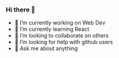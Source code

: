 ### Hi there 👋

- 🔭 I’m currently working on Web Dev
- 🌱 I’m currently learning React
- 👯 I’m looking to collaborate on others
- 🤔 I’m looking for help with github users
- 💬 Ask me about anything

<!--
**talhashahid11/talhashahid11** is a ✨ _special_ ✨ repository because its `README.md` (this file) appears on your GitHub profile.

Here are some ideas to get you started:


- 📫 How to reach me: ...
- 😄 Pronouns: ...
- ⚡ Fun fact: ...
-->
